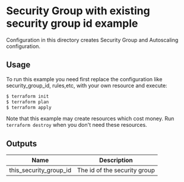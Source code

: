 # Security Group with existing security group id example

Configuration in this directory creates Security Group and Autoscaling configuration.

## Usage
To run this example you need first replace the configuration like security_group_id, rules,etc, with your own resource and execute:

```bash
$ terraform init
$ terraform plan
$ terraform apply
```

Note that this example may create resources which cost money. Run `terraform destroy` when you don't need these resources.

<!-- BEGINNING OF PRE-COMMIT-TERRAFORM DOCS HOOK -->
## Outputs

| Name | Description |
|------|-------------|
| this_security_group_id | The id of the security group |

<!-- END OF PRE-COMMIT-TERRAFORM DOCS HOOK -->
